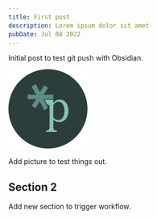 ```yaml
---
title: First post
description: Lorem ipsum dolor sit amet
pubDate: Jul 08 2022
---
```


Initial post to test git push with Obsidian. 

![](assets/ptrptrd.png)


Add picture to test things out. 

## Section 2 

Add new section to trigger workflow.